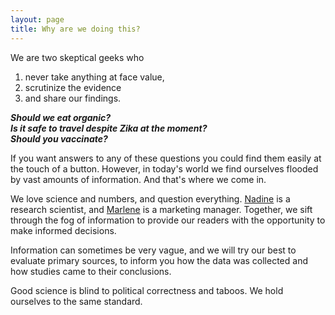 ```yaml
---
layout: page
title: Why are we doing this?
---
```


We are two skeptical geeks who

 1. never take anything at face value,
 2. scrutinize the evidence
 3. and share our findings.

_**Should we eat organic?<br>
Is it safe to travel despite Zika at the moment?<br>
Should you vaccinate?**_

If you want answers to any of these questions you could find them easily at the touch of a button. However, in today's world we find ourselves flooded by vast amounts of information. And that's where we come in.

We love science and numbers, and question everything. [Nadine](/author/nadine) is a research scientist, and [Marlene](/author/marlene) is a marketing manager. Together, we sift through the fog of information to provide our readers with the opportunity to make informed decisions.

Information can sometimes be very vague, and we will try our best to evaluate primary sources, to inform you how the data was collected and how studies came to their conclusions.

Good science is blind to political correctness and taboos. We hold ourselves to the same standard.
